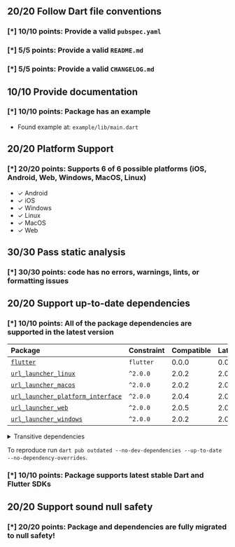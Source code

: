 ## 20/20 Follow Dart file conventions

### [*] 10/10 points: Provide a valid `pubspec.yaml`


### [*] 5/5 points: Provide a valid `README.md`


### [*] 5/5 points: Provide a valid `CHANGELOG.md`


## 10/10 Provide documentation

### [*] 10/10 points: Package has an example

* Found example at: `example/lib/main.dart`

## 20/20 Platform Support

### [*] 20/20 points: Supports 6 of 6 possible platforms (**iOS**, **Android**, **Web**, **Windows**, **MacOS**, **Linux**)

* ✓ Android
* ✓ iOS
* ✓ Windows
* ✓ Linux
* ✓ MacOS
* ✓ Web

## 30/30 Pass static analysis

### [*] 30/30 points: code has no errors, warnings, lints, or formatting issues


## 20/20 Support up-to-date dependencies

### [*] 10/10 points: All of the package dependencies are supported in the latest version

|Package|Constraint|Compatible|Latest|
|:-|:-|:-|:-|
|[`flutter`]|`flutter`|0.0.0|0.0.0|
|[`url_launcher_linux`]|`^2.0.0`|2.0.2|2.0.2|
|[`url_launcher_macos`]|`^2.0.0`|2.0.2|2.0.2|
|[`url_launcher_platform_interface`]|`^2.0.0`|2.0.4|2.0.4|
|[`url_launcher_web`]|`^2.0.0`|2.0.5|2.0.5|
|[`url_launcher_windows`]|`^2.0.0`|2.0.2|2.0.2|

<details><summary>Transitive dependencies</summary>

|Package|Constraint|Compatible|Latest|
|:-|:-|:-|:-|
|[`characters`]|-|1.1.0|1.2.0|
|[`collection`]|-|1.15.0|1.15.0|
|[`flutter_web_plugins`]|-|0.0.0|0.0.0|
|[`js`]|-|0.6.3|0.6.3|
|[`meta`]|-|1.7.0|1.7.0|
|[`sky_engine`]|-|0.0.99|0.0.99|
|[`typed_data`]|-|1.3.0|1.3.0|
|[`vector_math`]|-|2.1.0|2.1.1|
</details>

To reproduce run `dart pub outdated --no-dev-dependencies --up-to-date --no-dependency-overrides`.

[`flutter`]: https://pub.dev/packages/flutter
[`url_launcher_linux`]: https://pub.dev/packages/url_launcher_linux
[`url_launcher_macos`]: https://pub.dev/packages/url_launcher_macos
[`url_launcher_platform_interface`]: https://pub.dev/packages/url_launcher_platform_interface
[`url_launcher_web`]: https://pub.dev/packages/url_launcher_web
[`url_launcher_windows`]: https://pub.dev/packages/url_launcher_windows
[`characters`]: https://pub.dev/packages/characters
[`collection`]: https://pub.dev/packages/collection
[`flutter_web_plugins`]: https://pub.dev/packages/flutter_web_plugins
[`js`]: https://pub.dev/packages/js
[`meta`]: https://pub.dev/packages/meta
[`sky_engine`]: https://pub.dev/packages/sky_engine
[`typed_data`]: https://pub.dev/packages/typed_data
[`vector_math`]: https://pub.dev/packages/vector_math


### [*] 10/10 points: Package supports latest stable Dart and Flutter SDKs


## 20/20 Support sound null safety

### [*] 20/20 points: Package and dependencies are fully migrated to null safety!
